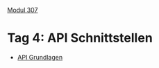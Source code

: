 
 [Modul 307](/ilv.307)
 
# Tag 4: API Schnittstellen

- [API Grundlagen](/ilv.307/03-modul-307/01-klassen-objekte)

<!--stackedit_data:
eyJoaXN0b3J5IjpbLTY5NzQxMDc5NiwzNjU2NTY0NzNdfQ==
-->